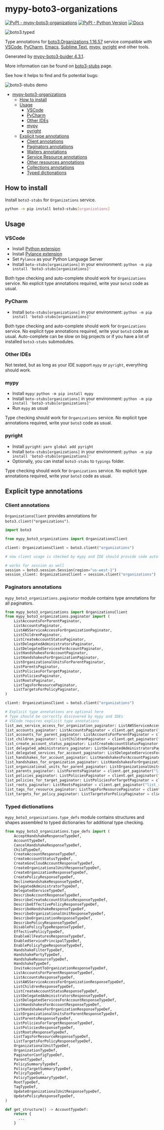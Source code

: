 # mypy-boto3-organizations

[![PyPI - mypy-boto3-organizations](https://img.shields.io/pypi/v/mypy-boto3-organizations.svg?color=blue)](https://pypi.org/project/mypy-boto3-organizations)
[![PyPI - Python Version](https://img.shields.io/pypi/pyversions/mypy-boto3-organizations.svg?color=blue)](https://pypi.org/project/mypy-boto3-organizations)
[![Docs](https://img.shields.io/readthedocs/mypy-boto3-builder.svg?color=blue)](https://mypy-boto3-builder.readthedocs.io/)

![boto3.typed](https://github.com/vemel/mypy_boto3_builder/raw/master/logo.png)

Type annotations for
[boto3.Organizations 1.16.57](https://boto3.amazonaws.com/v1/documentation/api/1.16.57/reference/services/organizations.html#Organizations) service
compatible with
[VSCode](https://code.visualstudio.com/),
[PyCharm](https://www.jetbrains.com/pycharm/),
[Emacs](https://www.gnu.org/software/emacs/),
[Sublime Text](https://www.sublimetext.com/),
[mypy](https://github.com/python/mypy),
[pyright](https://github.com/microsoft/pyright)
and other tools.

Generated by [mypy-boto3-buider 4.3.1](https://github.com/vemel/mypy_boto3_builder).

More information can be found on [boto3-stubs](https://pypi.org/project/boto3-stubs/) page.

See how it helps to find and fix potential bugs:

![boto3-stubs demo](https://github.com/vemel/mypy_boto3_builder/raw/master/demo.gif)

- [mypy-boto3-organizations](#mypy-boto3-organizations)
  - [How to install](#how-to-install)
  - [Usage](#usage)
    - [VSCode](#vscode)
    - [PyCharm](#pycharm)
    - [Other IDEs](#other-ides)
    - [mypy](#mypy)
    - [pyright](#pyright)
  - [Explicit type annotations](#explicit-type-annotations)
    - [Client annotations](#client-annotations)
    - [Paginators annotations](#paginators-annotations)
    - [Waiters annotations](#waiters-annotations)
    - [Service Resource annotations](#service-resource-annotations)
    - [Other resources annotations](#other-resources-annotations)
    - [Collections annotations](#collections-annotations)
    - [Typed dictionations](#typed-dictionations)

## How to install

Install `boto3-stubs` for `Organizations` service.

```bash
python -m pip install boto3-stubs[organizations]
```

## Usage

### VSCode

- Install [Python extension](https://marketplace.visualstudio.com/items?itemName=ms-python.python)
- Install [Pylance extension](https://marketplace.visualstudio.com/items?itemName=ms-python.vscode-pylance)
- Set `Pylance` as your Python Language Server
- Install `boto-stubs[organizations]` in your environment: `python -m pip install 'boto3-stubs[organizations]'`

Both type checking and auto-complete should work for `Organizations` service.
No explicit type annotations required, write your `boto3` code as usual.

### PyCharm

- Install `boto-stubs[organizations]` in your environment: `python -m pip install 'boto3-stubs[organizations]'`

Both type checking and auto-complete should work for `Organizations` service.
No explicit type annotations required, write your `boto3` code as usual.
Auto-complete can be slow on big projects or if you have a lot of installed `boto3-stubs` submodules.

### Other IDEs

Not tested, but as long as your IDE support `mypy` or `pyright`, everything should work.

### mypy

- Install `mypy`: `python -m pip install mypy`
- Install `boto-stubs[organizations]` in your environment: `python -m pip install 'boto3-stubs[organizations]'`
- Run `mypy` as usual

Type checking should work for `Organizations` service.
No explicit type annotations required, write your `boto3` code as usual.

### pyright

- Install `pyright`: `yarn global add pyright`
- Install `boto-stubs[organizations]` in your environment: `python -m pip install 'boto3-stubs[organizations]'`
- Optionally, you can install `boto3-stubs` to `typings` folder.

Type checking should work for `Organizations` service.
No explicit type annotations required, write your `boto3` code as usual.

## Explicit type annotations

### Client annotations

`OrganizationsClient` provides annotations for `boto3.client("organizations")`.

```python
import boto3

from mypy_boto3_organizations import OrganizationsClient

client: OrganizationsClient = boto3.client("organizations")

# now client usage is checked by mypy and IDE should provide code auto-complete

# works for session as well
session = boto3.session.Session(region="us-west-1")
session_client: OrganizationsClient = session.client("organizations")
```

### Paginators annotations

`mypy_boto3_organizations.paginator` module contains type annotations for all paginators.

```python
from mypy_boto3_organizations import OrganizationsClient
from mypy_boto3_organizations.paginator import (
    ListAccountsForParentPaginator,
    ListAccountsPaginator,
    ListAWSServiceAccessForOrganizationPaginator,
    ListChildrenPaginator,
    ListCreateAccountStatusPaginator,
    ListDelegatedAdministratorsPaginator,
    ListDelegatedServicesForAccountPaginator,
    ListHandshakesForAccountPaginator,
    ListHandshakesForOrganizationPaginator,
    ListOrganizationalUnitsForParentPaginator,
    ListParentsPaginator,
    ListPoliciesForTargetPaginator,
    ListPoliciesPaginator,
    ListRootsPaginator,
    ListTagsForResourcePaginator,
    ListTargetsForPolicyPaginator,
)

client: OrganizationsClient = boto3.client("organizations")

# Explicit type annotations are optional here
# Type should be correctly discovered by mypy and IDEs
# VSCode requires explicit type annotations
list_aws_service_access_for_organization_paginator: ListAWSServiceAccessForOrganizationPaginator = client.get_paginator("list_aws_service_access_for_organization")
list_accounts_paginator: ListAccountsPaginator = client.get_paginator("list_accounts")
list_accounts_for_parent_paginator: ListAccountsForParentPaginator = client.get_paginator("list_accounts_for_parent")
list_children_paginator: ListChildrenPaginator = client.get_paginator("list_children")
list_create_account_status_paginator: ListCreateAccountStatusPaginator = client.get_paginator("list_create_account_status")
list_delegated_administrators_paginator: ListDelegatedAdministratorsPaginator = client.get_paginator("list_delegated_administrators")
list_delegated_services_for_account_paginator: ListDelegatedServicesForAccountPaginator = client.get_paginator("list_delegated_services_for_account")
list_handshakes_for_account_paginator: ListHandshakesForAccountPaginator = client.get_paginator("list_handshakes_for_account")
list_handshakes_for_organization_paginator: ListHandshakesForOrganizationPaginator = client.get_paginator("list_handshakes_for_organization")
list_organizational_units_for_parent_paginator: ListOrganizationalUnitsForParentPaginator = client.get_paginator("list_organizational_units_for_parent")
list_parents_paginator: ListParentsPaginator = client.get_paginator("list_parents")
list_policies_paginator: ListPoliciesPaginator = client.get_paginator("list_policies")
list_policies_for_target_paginator: ListPoliciesForTargetPaginator = client.get_paginator("list_policies_for_target")
list_roots_paginator: ListRootsPaginator = client.get_paginator("list_roots")
list_tags_for_resource_paginator: ListTagsForResourcePaginator = client.get_paginator("list_tags_for_resource")
list_targets_for_policy_paginator: ListTargetsForPolicyPaginator = client.get_paginator("list_targets_for_policy")
```







### Typed dictionations

`mypy_boto3_organizations.type_defs` module contains structures and shapes assembled
to typed dictionaries for additional type checking.

```python
from mypy_boto3_organizations.type_defs import (
    AcceptHandshakeResponseTypeDef,
    AccountTypeDef,
    CancelHandshakeResponseTypeDef,
    ChildTypeDef,
    CreateAccountResponseTypeDef,
    CreateAccountStatusTypeDef,
    CreateGovCloudAccountResponseTypeDef,
    CreateOrganizationalUnitResponseTypeDef,
    CreateOrganizationResponseTypeDef,
    CreatePolicyResponseTypeDef,
    DeclineHandshakeResponseTypeDef,
    DelegatedAdministratorTypeDef,
    DelegatedServiceTypeDef,
    DescribeAccountResponseTypeDef,
    DescribeCreateAccountStatusResponseTypeDef,
    DescribeEffectivePolicyResponseTypeDef,
    DescribeHandshakeResponseTypeDef,
    DescribeOrganizationalUnitResponseTypeDef,
    DescribeOrganizationResponseTypeDef,
    DescribePolicyResponseTypeDef,
    DisablePolicyTypeResponseTypeDef,
    EffectivePolicyTypeDef,
    EnableAllFeaturesResponseTypeDef,
    EnabledServicePrincipalTypeDef,
    EnablePolicyTypeResponseTypeDef,
    HandshakeFilterTypeDef,
    HandshakePartyTypeDef,
    HandshakeResourceTypeDef,
    HandshakeTypeDef,
    InviteAccountToOrganizationResponseTypeDef,
    ListAccountsForParentResponseTypeDef,
    ListAccountsResponseTypeDef,
    ListAWSServiceAccessForOrganizationResponseTypeDef,
    ListChildrenResponseTypeDef,
    ListCreateAccountStatusResponseTypeDef,
    ListDelegatedAdministratorsResponseTypeDef,
    ListDelegatedServicesForAccountResponseTypeDef,
    ListHandshakesForAccountResponseTypeDef,
    ListHandshakesForOrganizationResponseTypeDef,
    ListOrganizationalUnitsForParentResponseTypeDef,
    ListParentsResponseTypeDef,
    ListPoliciesForTargetResponseTypeDef,
    ListPoliciesResponseTypeDef,
    ListRootsResponseTypeDef,
    ListTagsForResourceResponseTypeDef,
    ListTargetsForPolicyResponseTypeDef,
    OrganizationalUnitTypeDef,
    OrganizationTypeDef,
    PaginatorConfigTypeDef,
    ParentTypeDef,
    PolicySummaryTypeDef,
    PolicyTargetSummaryTypeDef,
    PolicyTypeDef,
    PolicyTypeSummaryTypeDef,
    RootTypeDef,
    TagTypeDef,
    UpdateOrganizationalUnitResponseTypeDef,
    UpdatePolicyResponseTypeDef,
)

def get_structure() -> AccountTypeDef:
    return {
      ...
    }
```
